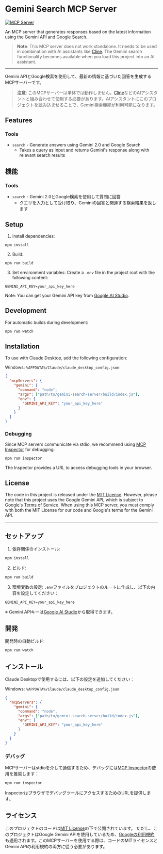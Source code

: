 # Gemini Search MCP Server

[![MCP Server](https://glama.io/mcp-servers/badge/Lorhlona/geminiserchMCP)](https://glama.io/mcp-servers/Lorhlona/geminiserchMCP)

An MCP server that generates responses based on the latest information using the Gemini API and Google Search.

> **Note**: This MCP server does not work standalone. It needs to be used in combination with AI assistants like [Cline](https://github.com/ClineLabs/cline). The Gemini search functionality becomes available when you load this project into an AI assistant.

---

Gemini APIとGoogle検索を使用して、最新の情報に基づいた回答を生成するMCPサーバーです。

> **注意**: このMCPサーバーは単体では動作しません。[Cline](https://github.com/ClineLabs/cline)などのAIアシスタントと組み合わせて使用する必要があります。AIアシスタントにこのプロジェクトを読み込ませることで、Gemini検索機能が利用可能になります。

## Features

### Tools
- `search` - Generate answers using Gemini 2.0 and Google Search
  - Takes a query as input and returns Gemini's response along with relevant search results

## 機能

### Tools
- `search` - Gemini 2.0とGoogle検索を使用して質問に回答
  - クエリを入力として受け取り、Geminiの回答と関連する検索結果を返します

## Setup

1. Install dependencies:
```bash
npm install
```

2. Build:
```bash
npm run build
```

3. Set environment variables:
Create a `.env` file in the project root with the following content:
```
GEMINI_API_KEY=your_api_key_here
```
Note: You can get your Gemini API key from [Google AI Studio](https://makersuite.google.com/app/apikey).

## Development

For automatic builds during development:
```bash
npm run watch
```

## Installation

To use with Claude Desktop, add the following configuration:

Windows: `%APPDATA%/Claude/claude_desktop_config.json`
```json
{
  "mcpServers": {
    "gemini": {
      "command": "node",
      "args": ["path/to/gemini-search-server/build/index.js"],
      "env": {
        "GEMINI_API_KEY": "your_api_key_here"
      }
    }
  }
}
```

### Debugging

Since MCP servers communicate via stdio, we recommend using [MCP Inspector](https://github.com/modelcontextprotocol/inspector) for debugging:

```bash
npm run inspector
```

The Inspector provides a URL to access debugging tools in your browser.

## License

The code in this project is released under the [MIT License](LICENSE).
However, please note that this project uses the Google Gemini API, which is subject to [Google's Terms of Service](https://ai.google.dev/terms). When using this MCP server, you must comply with both the MIT License for our code and Google's terms for the Gemini API.

---

## セットアップ

1. 依存関係のインストール:
```bash
npm install
```

2. ビルド:
```bash
npm run build
```

3. 環境変数の設定:
`.env`ファイルをプロジェクトのルートに作成し、以下の内容を設定してください：
```
GEMINI_API_KEY=your_api_key_here
```
※ Gemini APIキーは[Google AI Studio](https://makersuite.google.com/app/apikey)から取得できます。

## 開発

開発時の自動ビルド:
```bash
npm run watch
```

## インストール

Claude Desktopで使用するには、以下の設定を追加してください：

Windows: `%APPDATA%/Claude/claude_desktop_config.json`
```json
{
  "mcpServers": {
    "gemini": {
      "command": "node",
      "args": ["path/to/gemini-search-server/build/index.js"],
      "env": {
        "GEMINI_API_KEY": "your_api_key_here"
      }
    }
  }
}
```

### デバッグ

MCPサーバーはstdioを介して通信するため、デバッグには[MCP Inspector](https://github.com/modelcontextprotocol/inspector)の使用を推奨します：

```bash
npm run inspector
```

InspectorはブラウザでデバッグツールにアクセスするためのURLを提供します。

## ライセンス

このプロジェクトのコードは[MIT License](LICENSE)の下で公開されています。
ただし、このプロジェクトはGoogle Gemini APIを使用しているため、[Googleの利用規約](https://ai.google.dev/terms)も適用されます。このMCPサーバーを使用する際は、コードのMITライセンスとGemini APIの利用規約の両方に従う必要があります。
